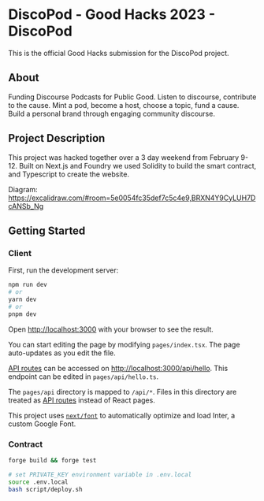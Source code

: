 # DiscoPod - Good Hacks 2023 - DiscoPod

This is the official Good Hacks submission for the DiscoPod project.

## About
Funding Discourse Podcasts for Public Good.
Listen to discourse, contribute to the cause. 
Mint a pod, become a host, choose a topic, fund a cause.
Build a personal brand through engaging community discourse.

## Project Description
This project was hacked together over a 3 day weekend from February 9-12. Built on Next.js and Foundry we used Solidity to build the smart contract, and Typescript to create the website.


Diagram: https://excalidraw.com/#room=5e0054fc35def7c5c4e9,BRXN4Y9CyLUH7DcANSb_Ng


## Getting Started

### Client

First, run the development server:

```bash
npm run dev
# or
yarn dev
# or
pnpm dev
```

Open [http://localhost:3000](http://localhost:3000) with your browser to see the result.

You can start editing the page by modifying `pages/index.tsx`. The page auto-updates as you edit the file.

[API routes](https://nextjs.org/docs/api-routes/introduction) can be accessed on [http://localhost:3000/api/hello](http://localhost:3000/api/hello). This endpoint can be edited in `pages/api/hello.ts`.

The `pages/api` directory is mapped to `/api/*`. Files in this directory are treated as [API routes](https://nextjs.org/docs/api-routes/introduction) instead of React pages.

This project uses [`next/font`](https://nextjs.org/docs/basic-features/font-optimization) to automatically optimize and load Inter, a custom Google Font.

### Contract

```bash
forge build && forge test

# set PRIVATE_KEY environment variable in .env.local
source .env.local
bash script/deploy.sh
```